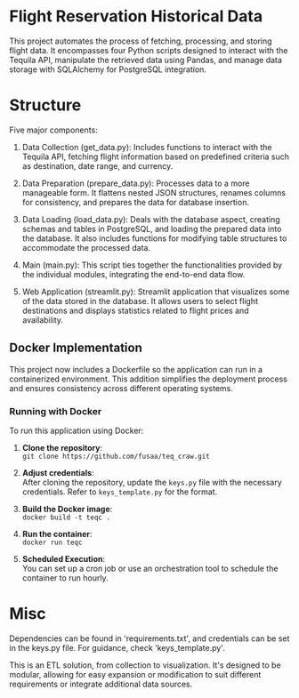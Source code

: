 # Flight Reservation Historical Data

This project automates the process of fetching, processing, and storing flight data. It encompasses four Python scripts designed to interact with the Tequila API, manipulate the retrieved data using Pandas, and manage data storage with SQLAlchemy for PostgreSQL integration.

# Structure

Five major components:

1. Data Collection (get_data.py): Includes functions to interact with the Tequila API, fetching flight information based on predefined criteria such as destination, date range, and currency.

2. Data Preparation (prepare_data.py): Processes data to a more manageable form. It flattens nested JSON structures, renames columns for consistency, and prepares the data for database insertion.

3. Data Loading (load_data.py): Deals with the database aspect, creating schemas and tables in PostgreSQL, and loading the prepared data into the database. It also includes functions for modifying table structures to accommodate the processed data.

4. Main (main.py): This script ties together the functionalities provided by the individual modules, integrating the end-to-end data flow.

5. Web Application (streamlit.py): Streamlit application that visualizes some of the data stored in the database. It allows users to select flight destinations and displays statistics related to flight prices and availability.


## Docker Implementation

This project now includes a Dockerfile so the application can run in a containerized environment. This addition simplifies the deployment process and ensures consistency across different operating systems.

### Running with Docker

To run this application using Docker:

1. **Clone the repository**:  
`git clone https://github.com/fusaa/teq_craw.git`

2. **Adjust credentials**:  
After cloning the repository, update the `keys.py` file with the necessary credentials. Refer to `keys_template.py` for the format.  
3. **Build the Docker image**:  
`docker build -t teqc .`  
4. **Run the container**:  
`docker run teqc`  
5. **Scheduled Execution**:  
You can set up a cron job or use an orchestration tool to schedule the container to run hourly. 



# Misc

Dependencies can be found in 'requirements.txt', and credentials can be set in the keys.py file. For guidance, check 'keys_template.py'.

This is an ETL solution, from collection to visualization. It's designed to be modular, allowing for easy expansion or modification to suit different requirements or integrate additional data sources.


